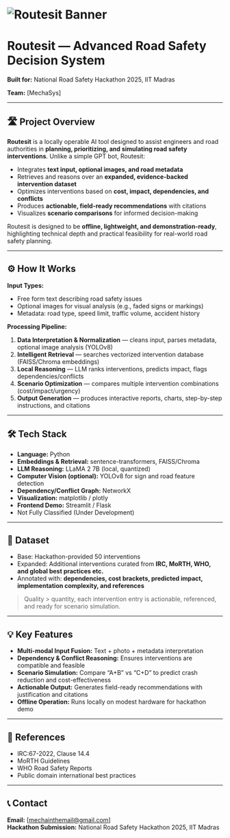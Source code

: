 # ![Routesit Banner](assets/banner.png)


# Routesit — Advanced Road Safety Decision System

**Built for:** National Road Safety Hackathon 2025, IIT Madras  

**Team:** [MechaSys]  

---

## 🛣 Project Overview

**Routesit** is a locally operable AI tool designed to assist engineers and road authorities in **planning, prioritizing, and simulating road safety interventions**. Unlike a simple GPT bot, Routesit:

- Integrates **text input, optional images, and road metadata**
- Retrieves and reasons over an **expanded, evidence-backed intervention dataset**
- Optimizes interventions based on **cost, impact, dependencies, and conflicts**
- Produces **actionable, field-ready recommendations** with citations
- Visualizes **scenario comparisons** for informed decision-making

Routesit is designed to be **offline, lightweight, and demonstration-ready**, highlighting technical depth and practical feasibility for real-world road safety planning.

---

## ⚙ How It Works

**Input Types:**
- Free form text describing road safety issues
- Optional images for visual analysis (e.g., faded signs or markings)
- Metadata: road type, speed limit, traffic volume, accident history

**Processing Pipeline:**
1. **Data Interpretation & Normalization** — cleans input, parses metadata, optional image analysis (YOLOv8)
2. **Intelligent Retrieval** — searches vectorized intervention database (FAISS/Chroma embeddings)
3. **Local Reasoning** — LLM ranks interventions, predicts impact, flags dependencies/conflicts
4. **Scenario Optimization** — compares multiple intervention combinations (cost/impact/urgency)
5. **Output Generation** — produces interactive reports, charts, step-by-step instructions, and citations

---

## 🛠 Tech Stack

- **Language:** Python  
- **Embeddings & Retrieval:** sentence-transformers, FAISS/Chroma  
- **LLM Reasoning:** LLaMA 2 7B (local, quantized)  
- **Computer Vision (optional):** YOLOv8 for sign and road feature detection  
- **Dependency/Conflict Graph:** NetworkX  
- **Visualization:** matplotlib / plotly  
- **Frontend Demo:** Streamlit / Flask
- Not Fully Classified (Under Development)

---

## 📂 Dataset

- Base: Hackathon-provided 50 interventions  
- Expanded: Additional interventions curated from **IRC, MoRTH, WHO, and global best practices etc.**  
- Annotated with: **dependencies, cost brackets, predicted impact, implementation complexity, and references**  

> Quality > quantity,  each intervention entry is actionable, referenced, and ready for scenario simulation.

---

## 💡 Key Features

- **Multi-modal Input Fusion:** Text + photo + metadata interpretation  
- **Dependency & Conflict Reasoning:** Ensures interventions are compatible and feasible  
- **Scenario Simulation:** Compare “A+B” vs “C+D” to predict crash reduction and cost-effectiveness  
- **Actionable Output:** Generates field-ready recommendations with justification and citations  
- **Offline Operation:** Runs locally on modest hardware for hackathon demo
---



## 📜 References

- IRC:67-2022, Clause 14.4  
- MoRTH Guidelines  
- WHO Road Safety Reports  
- Public domain international best practices  

---

## 📞 Contact


**Email:** [mechainthemail@gmail.com]  
**Hackathon Submission:** National Road Safety Hackathon 2025, IIT Madras

